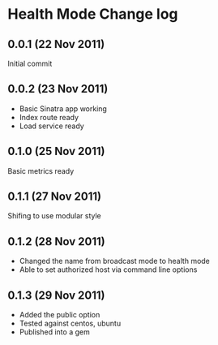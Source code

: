 # Health Mode Change log

## 0.0.1 (22 Nov 2011)

Initial commit

## 0.0.2 (23 Nov 2011)

* Basic Sinatra app working
* Index route ready
* Load service ready

## 0.1.0 (25 Nov 2011)

Basic metrics ready

## 0.1.1 (27 Nov 2011)

Shifing to use modular style

## 0.1.2 (28 Nov 2011)

* Changed the name from broadcast mode to health mode
* Able to set authorized host via command line options

## 0.1.3 (29 Nov 2011)

* Added the public option
* Tested against centos, ubuntu
* Published into a gem
